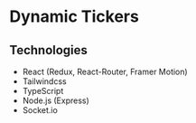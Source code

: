 # Dynamic Tickers

## Technologies

- React (Redux, React-Router, Framer Motion)
- Tailwindcss
- TypeScript
- Node.js (Express)
- Socket.io
